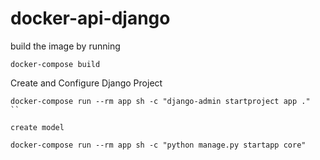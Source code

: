 # docker-api-django

build the image by running

```
docker-compose build
```

Create and Configure Django Project

```
docker-compose run --rm app sh -c "django-admin startproject app ."
``

create model

docker-compose run --rm app sh -c "python manage.py startapp core"